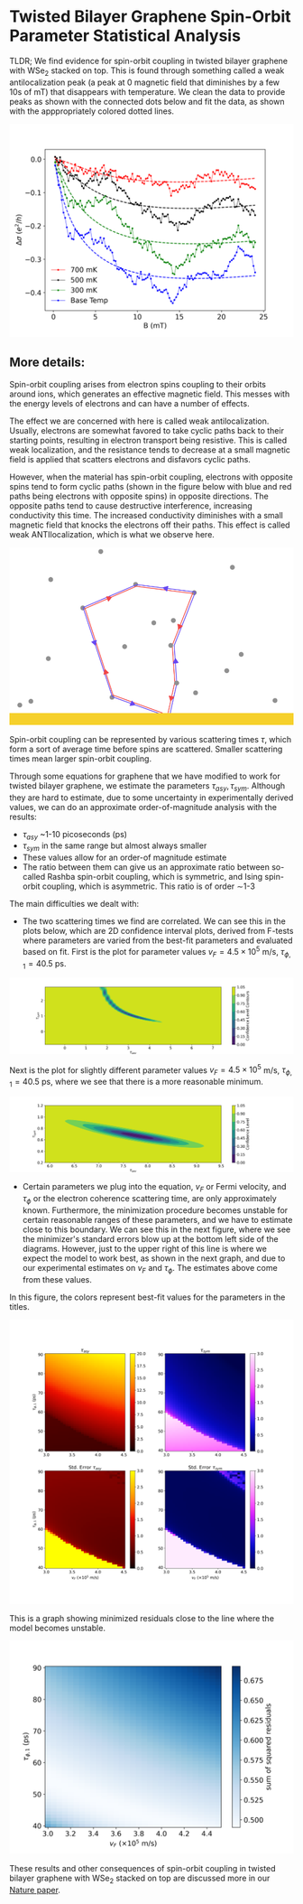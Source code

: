 # Twisted Bilayer Graphene Spin-Orbit Parameter Statistical Analysis

TLDR; We find evidence for spin-orbit coupling in twisted bilayer graphene with WSe$_2$ stacked on top. This is found through something called a weak antilocalization peak (a peak at 0 magnetic field that diminishes by a few 10s of mT) that disappears with temperature. We clean the data to provide peaks as shown with the connected dots below and fit the data, as shown with the apppropriately colored dotted lines.

![image](./Figures/Fit_lineplots.png)

## More details:

Spin-orbit coupling arises from electron spins coupling to their orbits around ions, which generates an effective magnetic field. This messes with the energy levels of electrons and can have a number of effects. 

The effect we are concerned with here is called weak antilocalization. Usually, electrons are somewhat favored to take cyclic paths back to their starting points, resulting in electron transport being resistive. This is called weak localization, and the resistance tends to decrease at a small magnetic field is applied that scatters electrons and disfavors cyclic paths.

However, when the material has spin-orbit coupling, electrons with opposite spins tend to form cyclic paths (shown in the figure below with blue and red paths being electrons with opposite spins) in opposite directions. The opposite paths tend to cause destructive interference, increasing conductivity this time. The increased conductivity diminishes with a small magnetic field that knocks the electrons off their paths. This effect is called weak ANTIlocalization, which is what we observe here.

![image](./Figures/WAL_scattering.png)

Spin-orbit coupling can be represented by various scattering times $\tau$, which form a sort of average time before spins are scattered. Smaller scattering times mean larger spin-orbit coupling.

Through some equations for graphene that we have modified to work for twisted bilayer graphene, we estimate the parameters $\tau_{asy}, \tau_{sym}$. Although they are hard to estimate, due to some uncertainty in experimentally derived values, we can do an approximate order-of-magnitude analysis with the results:

- $\tau_{asy}$ ~1-10 picoseconds (ps)
- $\tau_{sym}$ in the same range but almost always smaller
- These values allow for an order-of magnitude estimate 
- The ratio between them can give us an approximate ratio between so-called Rashba spin-orbit coupling, which is symmetric, and Ising spin-orbit coupling, which is asymmetric. This ratio is of order $\sim$1-3

The main difficulties we dealt with: 

- The two scattering times we find are correlated. We can see this in the plots below, which are 2D confidence interval plots, derived from F-tests where parameters are varied from the best-fit parameters and evaluated based on fit. First is the plot for parameter values $v_F = 4.5\times10^5$ m/s, $\tau_{\phi, 1} = 40.5$ ps.

![image](./Figures/lopsided_CI.png)

Next is the plot for slightly different parameter values $v_F = 4.5\times10^5$ m/s, $\tau_{\phi, 1} = 40.5$ ps, where we see that there is a more reasonable minimum.

![image](./Figures/morenormalCI.png)

- Certain parameters we plug into the equation, $v_F$ or Fermi velocity, and $\tau_{\phi}$ or the electron coherence scattering time, are only approximately known. Furthermore, the minimization procedure becomes unstable for certain reasonable ranges of these parameters, and we have to estimate close to this boundary. We can see this in the next figure, where we see the minimizer's standard errors blow up at the bottom left side of the diagrams. However, just to the upper right of this line is where we expect the model to work best, as shown in the next graph, and due to our experimental estimates on $v_F$ and $\tau_{\phi}$. The estimates above come from these values.

In this figure, the colors represent best-fit values for the parameters in the titles.

![image](./Figures/BruteForce_vf_tauphi1.png)

This is a graph showing minimized residuals close to the line where the model becomes unstable.

![image](./Figures/Residuals_vf_tauphi1.png)

These results and other consequences of spin-orbit coupling in twisted bilayer graphene with WSe$_2$ stacked on top are discussed more in our [Nature paper](https://www.nature.com/articles/s41586-020-2473-8).